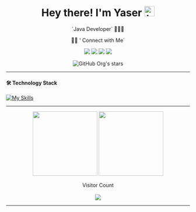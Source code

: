 <h1 align="center">
    Hey there! I'm Yaser <img src="https://user-images.githubusercontent.com/1303154/88677602-1635ba80-d120-11ea-84d8-d263ba5fc3c0.gif" width="28px" alt="hi">
</h1>
<p align="center">
 `Java Developer` 👨🏻‍💻
</p>


<p align="center">
🤝🏻 ' Connect with Me`
</p>

<p align="center">
<a href="https://www.linkedin.com/in/yasermucahitaktas"><img src="https://img.shields.io/badge/LinkedIn-Yaser%20Aktas-006192?style=for-the-badge&logo=linkedin"></a>
<a href="https://yasermucahitaktas.medium.com/"><img src="https://img.shields.io/badge/MEDIUM-D14836?style=for-the-badge&logo=medium&logoColor=white&color=gray"></a>
<a href="https://www.instagram.com/yasermucahitaktas"><img src="https://img.shields.io/badge/INSTAGRAM-D14836?style=for-the-badge&logo=instagram&logoColor=white&color=red"></a>
<a href=mailto:yaser.mucahit.aktas@gmail.com><img src="https://img.shields.io/badge/Gmail-Yaser%20Aktas-D44638?style=for-the-badge&logo=gmail"></a> 
</p>

<p align="center">
<img alt="GitHub Org's stars" src="https://img.shields.io/github/stars/Yaser06?color=red&label=stars&logo=github&style=for-the-badge">
</p>
    
 ---
#### 🛠 Technology Stack

[![My Skills](https://skillicons.dev/icons?i=java,spring,hibernate,github,git,gitlab,js,html,css,mysql,postgresql,mongodb,idea,eclipse,vscode)](https://skillicons.dev)
 
 ---
 
<p align="center">
    <img height=177 src="https://github-readme-stats.vercel.app/api?username=Yaser06&show_icons=true&layout=compact&text_color=bdc3c7&title_color=6698FF&icon_color=6698FF"> <img height=177 src="https://github-readme-stats.vercel.app/api/top-langs/?username=Yaser06&text_color=6698FF&title_color=6698FF&layout=compact&langs_count=8">
</p>

<p align="center"> 
  Visitor Count<br><br>
  <img src="https://profile-counter.glitch.me/Yaser06/count.svg" />
</p>

* * *

